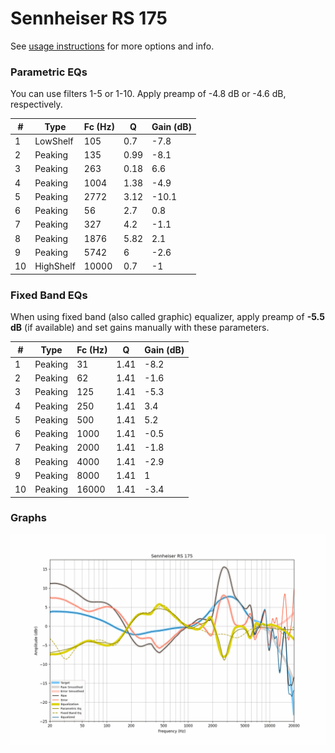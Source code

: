 # Sennheiser RS 175
See [usage instructions](https://github.com/jaakkopasanen/AutoEq#usage) for more options and info.

### Parametric EQs
You can use filters 1-5 or 1-10. Apply preamp of -4.8 dB or -4.6 dB, respectively.

|   # | Type      |   Fc (Hz) |    Q |   Gain (dB) |
|-----|-----------|-----------|------|-------------|
|   1 | LowShelf  |       105 | 0.7  |        -7.8 |
|   2 | Peaking   |       135 | 0.99 |        -8.1 |
|   3 | Peaking   |       263 | 0.18 |         6.6 |
|   4 | Peaking   |      1004 | 1.38 |        -4.9 |
|   5 | Peaking   |      2772 | 3.12 |       -10.1 |
|   6 | Peaking   |        56 | 2.7  |         0.8 |
|   7 | Peaking   |       327 | 4.2  |        -1.1 |
|   8 | Peaking   |      1876 | 5.82 |         2.1 |
|   9 | Peaking   |      5742 | 6    |        -2.6 |
|  10 | HighShelf |     10000 | 0.7  |        -1   |

### Fixed Band EQs
When using fixed band (also called graphic) equalizer, apply preamp of **-5.5 dB** (if available) and set gains manually with these parameters.

|   # | Type    |   Fc (Hz) |    Q |   Gain (dB) |
|-----|---------|-----------|------|-------------|
|   1 | Peaking |        31 | 1.41 |        -8.2 |
|   2 | Peaking |        62 | 1.41 |        -1.6 |
|   3 | Peaking |       125 | 1.41 |        -5.3 |
|   4 | Peaking |       250 | 1.41 |         3.4 |
|   5 | Peaking |       500 | 1.41 |         5.2 |
|   6 | Peaking |      1000 | 1.41 |        -0.5 |
|   7 | Peaking |      2000 | 1.41 |        -1.8 |
|   8 | Peaking |      4000 | 1.41 |        -2.9 |
|   9 | Peaking |      8000 | 1.41 |         1   |
|  10 | Peaking |     16000 | 1.41 |        -3.4 |

### Graphs
![](./Sennheiser%20RS%20175.png)
